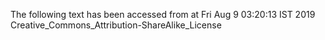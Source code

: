 The following text has been accessed from at Fri Aug 9 03:20:13 IST 2019
Creative_Commons_Attribution-ShareAlike_License
